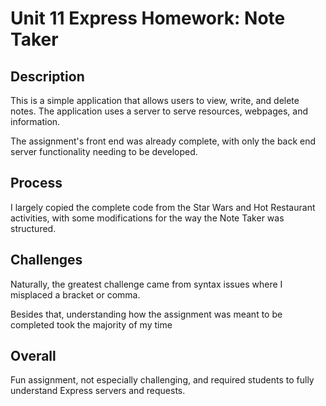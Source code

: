 # Unit 11 Express Homework: Note Taker

## Description

This is a simple application that allows users to view, write, and delete notes. The application uses a server to serve resources, webpages, and information.

The assignment's front end was already complete, with only the back end server functionality needing to be developed.

## Process

I largely copied the complete code from the Star Wars and Hot Restaurant activities, with some modifications for the way the Note Taker was structured.

## Challenges

Naturally, the greatest challenge came from syntax issues where I misplaced a bracket or comma. 

Besides that, understanding how the assignment was meant to be completed took the majority of my time

## Overall

Fun assignment, not especially challenging, and required students to fully understand Express servers and requests.
